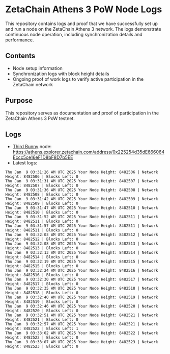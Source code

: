 # ZetaChain Athens 3 PoW Node Logs
This repository contains logs and proof that we have successfully set up and run a node on the ZetaChain Athens 3 network. The logs demonstrate continuous node operation, including synchronization details and performance.

## Contents
- Node setup information
- Synchronization logs with block height details
- Ongoing proof of work logs to verify active participation in the ZetaChain network

## Purpose
This repository serves as documentation and proof of participation in the ZetaChain Athens 3 PoW testnet.

## Logs

- [Third Bunny](https://thirdbunny.xyz/) node: https://athens.explorer.zetachain.com/address/0x225254d35dE666064Eccc5ce16eF1D8bF8D7b5EE
- Latest logs:
```
Thu Jan  9 03:31:26 AM UTC 2025 Your Node Height: 8482506 | Network Height: 8482506 | Blocks Left: 0
Thu Jan  9 03:31:31 AM UTC 2025 Your Node Height: 8482507 | Network Height: 8482507 | Blocks Left: 0
Thu Jan  9 03:31:36 AM UTC 2025 Your Node Height: 8482508 | Network Height: 8482508 | Blocks Left: 0
Thu Jan  9 03:31:42 AM UTC 2025 Your Node Height: 8482509 | Network Height: 8482509 | Blocks Left: 0
Thu Jan  9 03:31:47 AM UTC 2025 Your Node Height: 8482510 | Network Height: 8482510 | Blocks Left: 0
Thu Jan  9 03:31:52 AM UTC 2025 Your Node Height: 8482511 | Network Height: 8482511 | Blocks Left: 0
Thu Jan  9 03:31:57 AM UTC 2025 Your Node Height: 8482511 | Network Height: 8482511 | Blocks Left: 0
Thu Jan  9 03:32:03 AM UTC 2025 Your Node Height: 8482512 | Network Height: 8482512 | Blocks Left: 0
Thu Jan  9 03:32:08 AM UTC 2025 Your Node Height: 8482513 | Network Height: 8482513 | Blocks Left: 0
Thu Jan  9 03:32:13 AM UTC 2025 Your Node Height: 8482514 | Network Height: 8482514 | Blocks Left: 0
Thu Jan  9 03:32:19 AM UTC 2025 Your Node Height: 8482515 | Network Height: 8482515 | Blocks Left: 0
Thu Jan  9 03:32:24 AM UTC 2025 Your Node Height: 8482516 | Network Height: 8482516 | Blocks Left: 0
Thu Jan  9 03:32:30 AM UTC 2025 Your Node Height: 8482517 | Network Height: 8482517 | Blocks Left: 0
Thu Jan  9 03:32:35 AM UTC 2025 Your Node Height: 8482518 | Network Height: 8482518 | Blocks Left: 0
Thu Jan  9 03:32:40 AM UTC 2025 Your Node Height: 8482519 | Network Height: 8482519 | Blocks Left: 0
Thu Jan  9 03:32:46 AM UTC 2025 Your Node Height: 8482520 | Network Height: 8482520 | Blocks Left: 0
Thu Jan  9 03:32:51 AM UTC 2025 Your Node Height: 8482521 | Network Height: 8482521 | Blocks Left: 0
Thu Jan  9 03:32:57 AM UTC 2025 Your Node Height: 8482521 | Network Height: 8482522 | Blocks Left: 1
Thu Jan  9 03:33:02 AM UTC 2025 Your Node Height: 8482522 | Network Height: 8482522 | Blocks Left: 0
Thu Jan  9 03:33:07 AM UTC 2025 Your Node Height: 8482523 | Network Height: 8482523 | Blocks Left: 0
```
